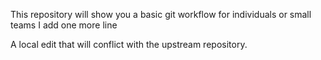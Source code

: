 This repository will show you a basic git workflow for individuals or small teams
I add one more line

A local edit that will conflict with the upstream repository.

